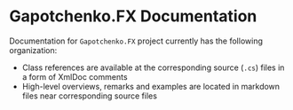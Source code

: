 # Gapotchenko.FX Documentation

Documentation for `Gapotchenko.FX` project currently has the following organization:
* Class references are available at the corresponding source (`.cs`) files in a form of XmlDoc comments
* High-level overviews, remarks and examples are located in markdown files near corresponding source files